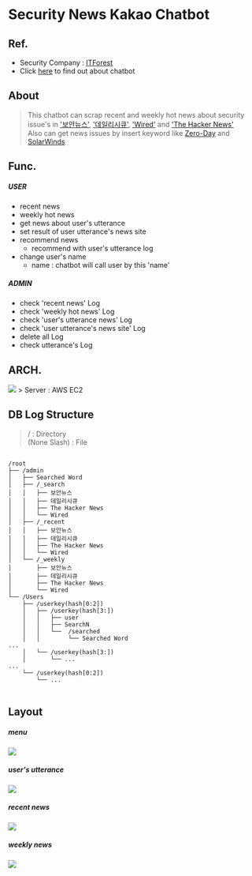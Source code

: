 # Security News Kakao Chatbot

## Ref.
+ Security Company : [ITForest](http://www.itforest.net/)  
+ Click [here](https://pf.kakao.com/_xfXbxeK) to find out about chatbot

## About
> This chatbot can scrap recent and weekly hot news about security issue's in ['보안뉴스'](https://www.boannews.com/default.asp?direct=mobile), ['데일리시큐'](https://www.dailysecu.com/), ['Wired'](https://www.wired.com/) and ['The Hacker News'](https://thehackernews.com/)  
> Also can get news issues by insert keyword like [Zero-Day](https://ko.wikipedia.org/wiki/%EC%A0%9C%EB%A1%9C_%EB%8D%B0%EC%9D%B4_%EA%B3%B5%EA%B2%A9) and [SolarWinds](https://www.solarwinds.com/ko/)

## Func.
##### USER
+ recent news
+ weekly hot news
+ get news about user's utterance
+ set result of user utterance's news site
+ recommend news
    + recommend with user's utterance log
+ change user's name
    + name : chatbot will call user by this 'name'
##### ADMIN
+ check 'recent news' Log
+ check 'weekly hot news' Log
+ check 'user's utterance news' Log
+ check 'user utterance's news site' Log
+ delete all Log
+ check utterance's Log

## ARCH.
<img src="https://user-images.githubusercontent.com/37611500/131669848-2d7c79ed-f9d6-4134-8082-312600872a3e.png">
> Server : AWS EC2

## DB Log Structure
> / : Directory  
> (None Slash) : File

<pre>
<code>
/root
├── /admin
│   ├── Searched Word
│   ├── /_search
│   │   ├── 보안뉴스
│   │   ├── 데일리시큐
│   │   ├── The Hacker News
│   │   └── Wired
│   ├── /_recent
│   │   ├── 보안뉴스
│   │   ├── 데일리시큐
│   │   ├── The Hacker News
│   │   └── Wired
│   └── /_weekly
│       ├── 보안뉴스
│       ├── 데일리시큐
│       ├── The Hacker News
│       └── Wired
└── /Users
    ├── /userkey(hash[0:2])
    │   ├── /userkey(hash[3:])
    │   │   ├── user
    │   │   ├── SearchN 
    │   │   └──  /searched 
    │   │        └── Searched Word
...
    │   └── /userkey(hash[3:])
    │       └── ...
...
    └── /userkey(hash[0:2])
        └── ...
</code>
</pre>

## Layout
##### menu
<img src="https://user-images.githubusercontent.com/37611500/131847973-509516e7-44a6-4468-8d3f-dcf1b584c3ab.PNG">
  
##### user's utterance
<img src="https://user-images.githubusercontent.com/37611500/131848380-c29f6030-d132-4049-8efa-2cf602f260b3.PNG">
  
##### recent news
<img src="https://user-images.githubusercontent.com/37611500/131848682-53428aa3-e9af-4d0f-ad51-98969ce04fd5.PNG">
  
##### weekly news
<img src="https://user-images.githubusercontent.com/37611500/131848864-514c4a82-e7bc-4951-98c3-bb1dd8d9dd2f.PNG">



